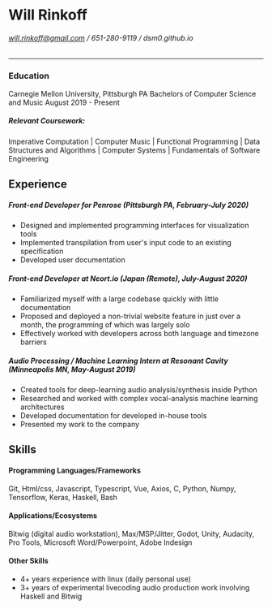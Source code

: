 # Will Rinkoff

###### will.rinkoff@gmail.com / 651-280-9119 / dsm0.github.io

---

### Education

Carnegie Mellon University, Pittsburgh PA
Bachelors of Computer Science and Music
August 2019 - Present

##### Relevant Coursework:

Imperative Computation | Computer Music | Functional Programming | Data Structures and Algorithms | Computer Systems | Fundamentals of Software Engineering 

## Experience

##### Front-end Developer for Penrose (Pittsburgh PA, February-July 2020)

- Designed and implemented programming interfaces for visualization tools
- Implemented transpilation from user's input code to an existing specification 
- Developed user documentation

##### Front-end Developer at Neort.io (Japan (Remote), July-August 2020)

* Familiarized myself with a large codebase quickly with little documentation
* Proposed and deployed a non-trivial website feature in just over a month, the programming of which was largely solo
* Effectively worked with developers across both language and timezone barriers

##### Audio Processing / Machine Learning Intern at Resonant Cavity (Minneapolis MN, May-August 2019)

- Created tools for deep-learning audio analysis/synthesis inside Python
- Researched and worked with complex vocal-analysis machine learning architectures
- Developed documentation for developed in-house tools
- Presented my work to the company

## Skills

#### Programming Languages/Frameworks

Git, Html/css, Javascript, Typescript, Vue, Axios, C, Python, Numpy, Tensorflow, Keras, Haskell, Bash

#### Applications/Ecosystems

Bitwig (digital audio workstation), Max/MSP/Jitter, Godot, Unity, Audacity, Pro Tools, Microsoft Word/Powerpoint, Adobe Indesign

#### Other Skills

- 4+ years experience with linux (daily personal use)
- 3+ years of experimental livecoding audio production work involving Haskell and Bitwig